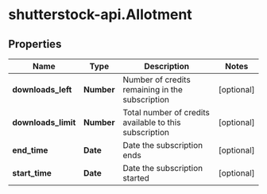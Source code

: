 # shutterstock-api.Allotment

## Properties
Name | Type | Description | Notes
------------ | ------------- | ------------- | -------------
**downloads_left** | **Number** | Number of credits remaining in the subscription | [optional] 
**downloads_limit** | **Number** | Total number of credits available to this subscription | [optional] 
**end_time** | **Date** | Date the subscription ends | [optional] 
**start_time** | **Date** | Date the subscription started | [optional] 


